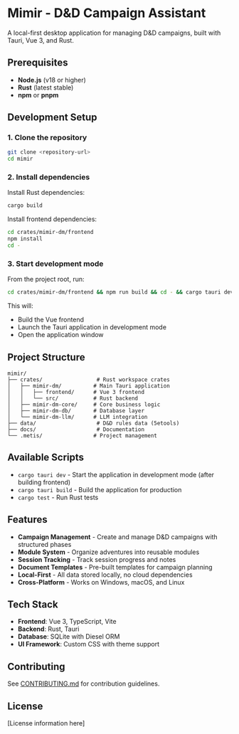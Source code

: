 # Mimir - D&D Campaign Assistant

A local-first desktop application for managing D&D campaigns, built with Tauri, Vue 3, and Rust.

## Prerequisites

- **Node.js** (v18 or higher)
- **Rust** (latest stable)
- **npm** or **pnpm**

## Development Setup

### 1. Clone the repository

```bash
git clone <repository-url>
cd mimir
```

### 2. Install dependencies

Install Rust dependencies:
```bash
cargo build
```

Install frontend dependencies:
```bash
cd crates/mimir-dm/frontend
npm install
cd -
```

### 3. Start development mode

From the project root, run:
```bash
cd crates/mimir-dm/frontend && npm run build && cd - && cargo tauri dev
```

This will:
- Build the Vue frontend
- Launch the Tauri application in development mode
- Open the application window

## Project Structure

```
mimir/
├── crates/                 # Rust workspace crates
│   ├── mimir-dm/          # Main Tauri application
│   │   ├── frontend/      # Vue 3 frontend
│   │   └── src/           # Rust backend
│   ├── mimir-dm-core/     # Core business logic
│   ├── mimir-dm-db/       # Database layer
│   └── mimir-dm-llm/      # LLM integration
├── data/                   # D&D rules data (5etools)
├── docs/                   # Documentation
└── .metis/                # Project management
```

## Available Scripts

- `cargo tauri dev` - Start the application in development mode (after building frontend)
- `cargo tauri build` - Build the application for production
- `cargo test` - Run Rust tests

## Features

- **Campaign Management** - Create and manage D&D campaigns with structured phases
- **Module System** - Organize adventures into reusable modules
- **Session Tracking** - Track session progress and notes
- **Document Templates** - Pre-built templates for campaign planning
- **Local-First** - All data stored locally, no cloud dependencies
- **Cross-Platform** - Works on Windows, macOS, and Linux

## Tech Stack

- **Frontend**: Vue 3, TypeScript, Vite
- **Backend**: Rust, Tauri
- **Database**: SQLite with Diesel ORM
- **UI Framework**: Custom CSS with theme support

## Contributing

See [CONTRIBUTING.md](CONTRIBUTING.md) for contribution guidelines.

## License

[License information here]